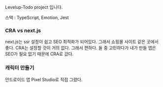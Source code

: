 Levelup-Todo project 입니다.

스택 : TypeScript, Emotion, Jest

### CRA vs next.js
next.js는 ssr 설정이 쉽고 SEO 최적화가 되어있다. 그래서 쇼핑몰 사이트 같은 곳에서 좋다.
CRA는 설정할 것이 거의 없다. 그래서 편하다.
둘 중 고민하다가 내가 만들 앱은 SEO가 필요 없기 때문에 CRA로 갔다. 

### 캐릭터 만들기
안드로이드 앱 Pixel Studio로 직접 그렸다.
